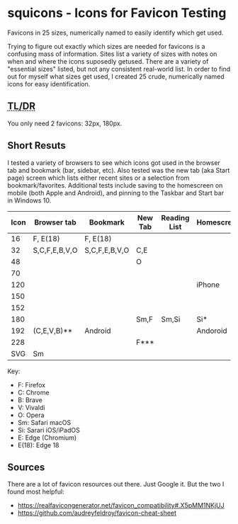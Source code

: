 # squicons - Icons for Favicon Testing

Favicons in 25 sizes, numerically named to easily identify which get used.

Trying to figure out exactly which sizes are needed for favicons is a confusing mass of information. Sites list a variety of sizes with notes on when and where the icons suposedly getused. There are a variety of "essential sizes" listed, but not any consistent real-world list. In order to find out for myself what sizes get used, I created 25 crude, numerically named icons for easy identification.

## <abbr title="Too long, didn't read">TL/DR</abbr>

You only need 2 favicons: 32px, 180px.

## Short Resuts

I tested a variety of browsers to see which icons got used in the browser tab and bookmark (bar, sidebar, etc). Also tested was the new tab (aka Start page) screen which lists either recent sites or a selection from bookmark/favorites. Additional tests include saving to the homescreen on mobile (both Apple and Android), and pinning to the Taskbar and Start bar in Windows 10.

| Icon | Browser tab | Bookmark | New Tab | Reading List | Homescreen | TaskBar | Startbar |
|------|-------------|----------|---------|--------------|------------| ------- | -------- |
|  16  | F, E(18)    | F, E(18) |         |              |            ||
|  32  | S,C,F,E,B,V,O|S,C,F,E,B,V,O| C,E | ||||
|  48  |             |          | O       | ||||
|  70  |||||||Small|
|  120 |||||iPhone|x||
|  150 |||||||Large|
|  152 ||||||iPad||
|  180 |||Sm,F|Sm,Si| Si*||
|  192 |(C,E,V,B)**| Android | || Andoroid ||
|  228 |||F***||||
|  SVG |Sm ||||||

Key:

- F: Firefox
- C: Chrome
- B: Brave
- V: Vivaldi
- O: Opera
- Sm: Safari macOS
- Si: Sarari iOS/iPadOS
- E: Edge (Chromium)
- E(18): Edge 18

## Sources

There are a lot of favicon resources out there. Just Google it. But the two I found most helpful:

- https://realfavicongenerator.net/favicon_compatibility#.X5pMM1NKjUJ
- https://github.com/audreyfeldroy/favicon-cheat-sheet
